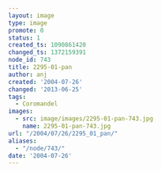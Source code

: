 ```yaml
---
layout: image
type: image
promote: 0
status: 1
created_ts: 1090861420
changed_ts: 1372159391
node_id: 743
title: 2295-01-pan
author: anj
created: '2004-07-26'
changed: '2013-06-25'
tags:
  - Coromandel
images:
  - src: image/images/2295-01-pan-743.jpg
    name: 2295-01-pan-743.jpg
url: "/2004/07/26/2295_01_pan/"
aliases:
  - "/node/743/"
date: '2004-07-26'
---
```


